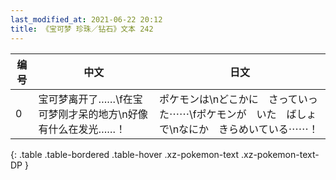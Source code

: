 ```yaml
---
last_modified_at: 2021-06-22 20:12
title: 《宝可梦 珍珠／钻石》文本 242
---
```

| 编号 | 中文 | 日文 |
| ---- | ---- | ---- |
| 0 | 宝可梦离开了……\f在宝可梦刚才呆的地方\n好像有什么在发光……！ | ポケモンは\nどこかに　さっていった⋯⋯\fポケモンが　いた　ばしょで\nなにか　きらめいている⋯⋯！ |
{: .table .table-bordered .table-hover .xz-pokemon-text .xz-pokemon-text-DP }